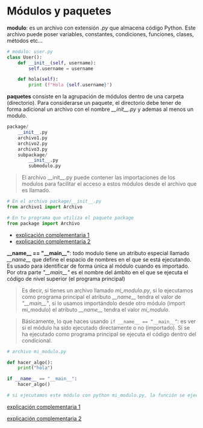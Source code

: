 # Módulos y paquetes

**modulo**: es un archivo con extensión *.py* que almacena código Python. Este archivo puede poser variables, constantes, condiciones, funciones, clases, métodos etc...

```python
# modulo: user.py
class User():
    def __init__(self, username):
        self.username = username

    def hola(self):
        print (f"Hola {self.username}")
```

**paquetes** consiste en la agrupación de módulos dentro de una carpeta (directorio). Para considerarse un paquete, el directorio debe tener de forma adicional un archivo con el nombre *\_\_init\_\_.py* y ademas al menos un modulo.

```python
package/
    __init__.py
    archivo1.py
    archivo2.py
    archivo3.py
    subpackage/
        __init__.py
        submodulo.py
```

> El archivo \_\_init\_\_.py puede contener las importaciones de los modulos para facilitar el acceso a estos módulos desde el archivo que es llamado.

```python
# En el archivo package/__init__.py
from archivo1 import Archivo

# En tu programa que utiliza el paquete package
from package import Archivo
```

- [explicación complementaria 1](https://bitybyte.github.io/Organzando-codigo-Python/)
- [explicación complementaria 2](https://pywombat.com/articles/modulos-paquetes-python)

**\_\_name\_\_ == "\_\_main\_\_"**: todo modulo tiene un atributo especial llamado *\_\_name\_\_* que define el espacio de nombres en el que se está ejecutando. Es usado para identificar de forma única al módulo cuando es importado. Por otra parte *"\_\_main\_\_"* es el nombre del ámbito en el que se ejecuta el código de nivel superior (el programa principal)
> Es decir, si tienes un archivo llamado *mi_modulo.py*, si lo ejecutamos como programa principal el atributo *\_\_name\_\_* tendra el valor de *"\_\_main\_\_"*, si lo usamos importándolo desde otro módulo (import mi_modulo) el atributo *\_\_name\_\_* tendra el valor *mi_modulo*.

> Básicamente, lo que haces usando `if __name__ == “__main__”`: es ver si el módulo ha sido ejecutado directamente o no (importado). Si se ha ejecutado como programa principal se ejecuta el código dentro del condicional.

```python
# archivo mi_modulo.py

def hacer_algo():
    print("hola")

if __name__ == "__main__":
    hacer_algo()

# si ejecutamos este módulo con python mi_modulo.py, la función se ejecutara
```

[explicación complementaria 1](https://es.stackoverflow.com/questions/32165/qu%C3%A9-es-if-name-main)

[explicación complementaria 2](https://alvarohurtado.es/2020/11/16/que-hace-if-__name__-__main__-en-python/)

